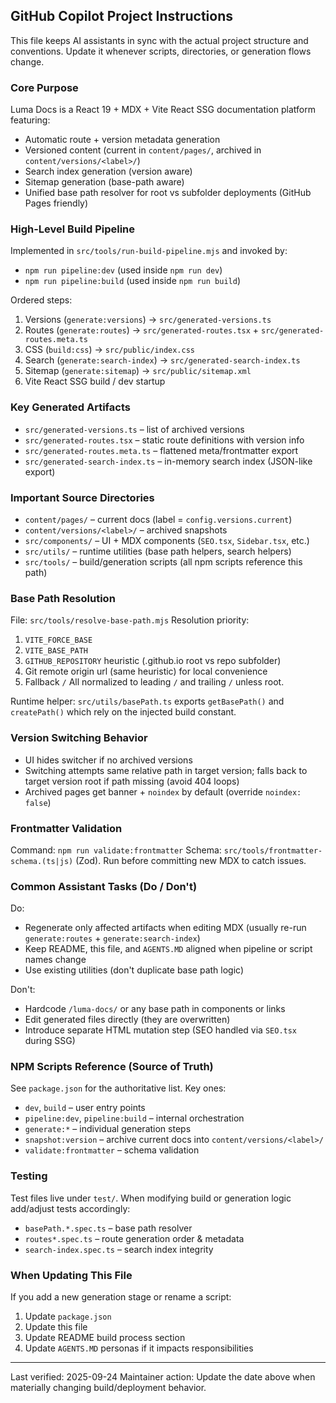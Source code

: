 ## GitHub Copilot Project Instructions

This file keeps AI assistants in sync with the actual project structure and conventions. Update it whenever scripts, directories, or generation flows change.

### Core Purpose
Luma Docs is a React 19 + MDX + Vite React SSG documentation platform featuring:
- Automatic route + version metadata generation
- Versioned content (current in `content/pages/`, archived in `content/versions/<label>/`)
- Search index generation (version aware)
- Sitemap generation (base-path aware)
- Unified base path resolver for root vs subfolder deployments (GitHub Pages friendly)

### High-Level Build Pipeline
Implemented in `src/tools/run-build-pipeline.mjs` and invoked by:
- `npm run pipeline:dev` (used inside `npm run dev`)
- `npm run pipeline:build` (used inside `npm run build`)

Ordered steps:
1. Versions (`generate:versions`) -> `src/generated-versions.ts`
2. Routes (`generate:routes`) -> `src/generated-routes.tsx` + `src/generated-routes.meta.ts`
3. CSS (`build:css`) -> `src/public/index.css`
4. Search (`generate:search-index`) -> `src/generated-search-index.ts`
5. Sitemap (`generate:sitemap`) -> `src/public/sitemap.xml`
6. Vite React SSG build / dev startup

### Key Generated Artifacts
- `src/generated-versions.ts` – list of archived versions
- `src/generated-routes.tsx` – static route definitions with version info
- `src/generated-routes.meta.ts` – flattened meta/frontmatter export
- `src/generated-search-index.ts` – in-memory search index (JSON-like export)

### Important Source Directories
- `content/pages/` – current docs (label = `config.versions.current`)
- `content/versions/<label>/` – archived snapshots
- `src/components/` – UI + MDX components (`SEO.tsx`, `Sidebar.tsx`, etc.)
- `src/utils/` – runtime utilities (base path helpers, search helpers)
- `src/tools/` – build/generation scripts (all npm scripts reference this path)

### Base Path Resolution
File: `src/tools/resolve-base-path.mjs`
Resolution priority:
1. `VITE_FORCE_BASE`
2. `VITE_BASE_PATH`
3. `GITHUB_REPOSITORY` heuristic (.github.io root vs repo subfolder)
4. Git remote origin url (same heuristic) for local convenience
5. Fallback `/`
All normalized to leading `/` and trailing `/` unless root.

Runtime helper: `src/utils/basePath.ts` exports `getBasePath()` and `createPath()` which rely on the injected build constant.

### Version Switching Behavior
- UI hides switcher if no archived versions
- Switching attempts same relative path in target version; falls back to target version root if path missing (avoid 404 loops)
- Archived pages get banner + `noindex` by default (override `noindex: false`)

### Frontmatter Validation
Command: `npm run validate:frontmatter`
Schema: `src/tools/frontmatter-schema.(ts|js)` (Zod). Run before committing new MDX to catch issues.

### Common Assistant Tasks (Do / Don't)
Do:
- Regenerate only affected artifacts when editing MDX (usually re-run `generate:routes` + `generate:search-index`)
- Keep README, this file, and `AGENTS.MD` aligned when pipeline or script names change
- Use existing utilities (don't duplicate base path logic)

Don't:
- Hardcode `/luma-docs/` or any base path in components or links
- Edit generated files directly (they are overwritten)
- Introduce separate HTML mutation step (SEO handled via `SEO.tsx` during SSG)

### NPM Scripts Reference (Source of Truth)
See `package.json` for the authoritative list. Key ones:
- `dev`, `build` – user entry points
- `pipeline:dev`, `pipeline:build` – internal orchestration
- `generate:*` – individual generation steps
- `snapshot:version` – archive current docs into `content/versions/<label>/`
- `validate:frontmatter` – schema validation

### Testing
Test files live under `test/`. When modifying build or generation logic add/adjust tests accordingly:
- `basePath.*.spec.ts` – base path resolver
- `routes*.spec.ts` – route generation order & metadata
- `search-index.spec.ts` – search index integrity

### When Updating This File
If you add a new generation stage or rename a script:
1. Update `package.json`
2. Update this file
3. Update README build process section
4. Update `AGENTS.MD` personas if it impacts responsibilities

---
Last verified: 2025-09-24
Maintainer action: Update the date above when materially changing build/deployment behavior.